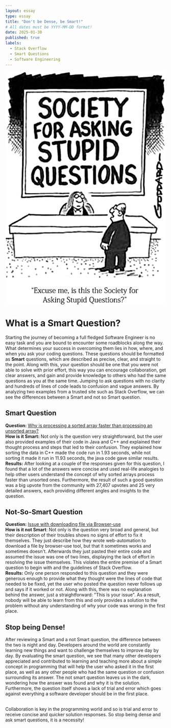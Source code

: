 ```yaml
---
layout: essay
type: essay
title: "Don't be Dense, be Smart!"
# All dates must be YYYY-MM-DD format!
date: 2025-01-30
published: true
labels:
  - Stack Overflow
  - Smart Questions
  - Software Engineering
---
```


<img width="500px" class="rounded float-start pe-4" src="../img/Untitled.png">

# What is a Smart Question?
Starting the journey of becoming a full fledged Software Engineer is no easy task and you are bound to encounter some roadblocks along the way. What determines your success in overcoming them lies in how, where, and when you ask your coding questions. These questions should be formatted as **Smart** questions, which are described as precise, clear, and straight to the point. Along with this, your question should be one that you were not able to solve with prior effort, this way you can encourage collaboration, get clear answers, and gain and provide knowledge to others who had the same questions as you at the same time. 
Jumping to ask questions with no clarity and hundreds of lines of code leads to confusion and vague answers. By analyzing two examples from a trusted site such as Stack Overflow, we can see the differences between a Smart and not so Smart question.


## Smart Question 
**Question:** [Why is processing a sorted array faster than processing an unsorted array?](https://stackoverflow.com/questions/11227809/why-is-processing-a-sorted-array-faster-than-processing-an-unsorted-array)
<br />**How is it Smart:** Not only is the question very straightforward, but the user also provided examples of their code in Java and C++ and explained their thought process and steps that led to their confusion. They explained how sorting the data in C++ made the code run in 1.93 seconds, while not sorting it made it run in 11.93 seconds, the java code gave similar results.
<br />**Results:** After looking at a couple of the responses given for this question, I found that a lot of the answers were concise and used real-life analogies to help other users understand the concept of why sorted arrays process faster than unsorted ones.
Furthermore, the result of such a good question was a big upvote from the community with 27,407 upvotes and 25 very detailed answers, each providing different angles and insights to the question. 


## Not-So-Smart Question
**Question:** [Issue with downloading file via Browser-use](https://stackoverflow.com/questions/79384448/issue-with-downloading-file-via-browser-use)
<br />**How is it not Smart**: Not only is the question very broad and general, but their description of their troubles shows no signs of effort to fix it themselves. They just describe how they wrote web-automation to download a file by browser-use tool, but that it sometimes works and sometimes doesn't. Afterwards they just pasted their entire code and assumed the issue was one of two lines, displaying the lack of effort in resolving the issue themselves. This violates the entire premise of a Smart question to begin with and the guidelines of Stack Overflow.
<br />**Results:** Only one person responded to this question and they were generous enough to provide what they thought were the lines of code that needed to be fixed, yet the user who posted the question never follows up and says if it worked or not. Along with this, there was no explanation behind the answer, just a straightforward: "This is your issue". As a result, nobody will be able to learn from this and only provides a solution to the problem without any understanding of why your code was wrong in the first place.

## Stop being Dense!
After reviewing a Smart and a not Smart question, the difference between the two is night and day. Developers around the world are constantly learning new things and want to challenge themselves to improve day by day. By evaluating the smart question, we see that many other developers appreciated and contributed to learning and teaching more about a simple concept in programming that will help the user who asked it in the first place, as well as any other people who had the same question or confusion surrounding its answer. The not smart question leaves us in the dark, wondering how the answer was found and why it is the solution. Furthermore, the question itself shows a lack of trial and error which goes against everything a software developer should be in the first place. 

<br />Collaboration is key in the programming world and so is trial and error to receive concise and quicker solution responses. So stop being dense and ask smart questions, it is a necessity!
